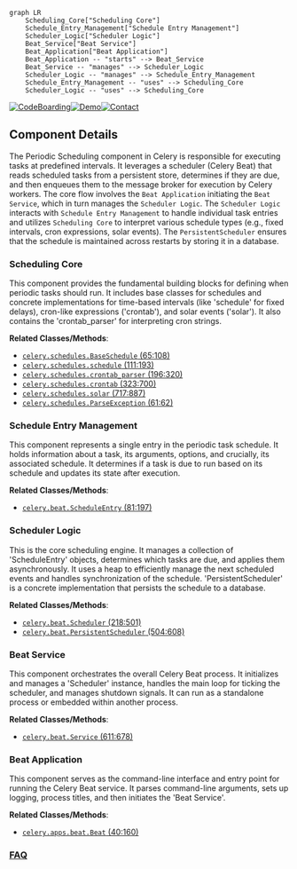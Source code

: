 ```mermaid
graph LR
    Scheduling_Core["Scheduling Core"]
    Schedule_Entry_Management["Schedule Entry Management"]
    Scheduler_Logic["Scheduler Logic"]
    Beat_Service["Beat Service"]
    Beat_Application["Beat Application"]
    Beat_Application -- "starts" --> Beat_Service
    Beat_Service -- "manages" --> Scheduler_Logic
    Scheduler_Logic -- "manages" --> Schedule_Entry_Management
    Schedule_Entry_Management -- "uses" --> Scheduling_Core
    Scheduler_Logic -- "uses" --> Scheduling_Core
```
[![CodeBoarding](https://img.shields.io/badge/Generated%20by-CodeBoarding-9cf?style=flat-square)](https://github.com/CodeBoarding/GeneratedOnBoardings)[![Demo](https://img.shields.io/badge/Try%20our-Demo-blue?style=flat-square)](https://www.codeboarding.org/demo)[![Contact](https://img.shields.io/badge/Contact%20us%20-%20contact@codeboarding.org-lightgrey?style=flat-square)](mailto:contact@codeboarding.org)

## Component Details

The Periodic Scheduling component in Celery is responsible for executing tasks at predefined intervals. It leverages a scheduler (Celery Beat) that reads scheduled tasks from a persistent store, determines if they are due, and then enqueues them to the message broker for execution by Celery workers. The core flow involves the `Beat Application` initiating the `Beat Service`, which in turn manages the `Scheduler Logic`. The `Scheduler Logic` interacts with `Schedule Entry Management` to handle individual task entries and utilizes `Scheduling Core` to interpret various schedule types (e.g., fixed intervals, cron expressions, solar events). The `PersistentScheduler` ensures that the schedule is maintained across restarts by storing it in a database.

### Scheduling Core
This component provides the fundamental building blocks for defining when periodic tasks should run. It includes base classes for schedules and concrete implementations for time-based intervals (like 'schedule' for fixed delays), cron-like expressions ('crontab'), and solar events ('solar'). It also contains the 'crontab_parser' for interpreting cron strings.


**Related Classes/Methods**:

- <a href="https://github.com/celery/celery/blob/master/celery/schedules.py#L65-L108" target="_blank" rel="noopener noreferrer">`celery.schedules.BaseSchedule` (65:108)</a>
- <a href="https://github.com/celery/celery/blob/master/celery/schedules.py#L111-L193" target="_blank" rel="noopener noreferrer">`celery.schedules.schedule` (111:193)</a>
- <a href="https://github.com/celery/celery/blob/master/celery/schedules.py#L196-L320" target="_blank" rel="noopener noreferrer">`celery.schedules.crontab_parser` (196:320)</a>
- <a href="https://github.com/celery/celery/blob/master/celery/schedules.py#L323-L700" target="_blank" rel="noopener noreferrer">`celery.schedules.crontab` (323:700)</a>
- <a href="https://github.com/celery/celery/blob/master/celery/schedules.py#L717-L887" target="_blank" rel="noopener noreferrer">`celery.schedules.solar` (717:887)</a>
- <a href="https://github.com/celery/celery/blob/master/celery/schedules.py#L61-L62" target="_blank" rel="noopener noreferrer">`celery.schedules.ParseException` (61:62)</a>


### Schedule Entry Management
This component represents a single entry in the periodic task schedule. It holds information about a task, its arguments, options, and crucially, its associated schedule. It determines if a task is due to run based on its schedule and updates its state after execution.


**Related Classes/Methods**:

- <a href="https://github.com/celery/celery/blob/master/celery/beat.py#L81-L197" target="_blank" rel="noopener noreferrer">`celery.beat.ScheduleEntry` (81:197)</a>


### Scheduler Logic
This is the core scheduling engine. It manages a collection of 'ScheduleEntry' objects, determines which tasks are due, and applies them asynchronously. It uses a heap to efficiently manage the next scheduled events and handles synchronization of the schedule. 'PersistentScheduler' is a concrete implementation that persists the schedule to a database.


**Related Classes/Methods**:

- <a href="https://github.com/celery/celery/blob/master/celery/beat.py#L218-L501" target="_blank" rel="noopener noreferrer">`celery.beat.Scheduler` (218:501)</a>
- <a href="https://github.com/celery/celery/blob/master/celery/beat.py#L504-L608" target="_blank" rel="noopener noreferrer">`celery.beat.PersistentScheduler` (504:608)</a>


### Beat Service
This component orchestrates the overall Celery Beat process. It initializes and manages a 'Scheduler' instance, handles the main loop for ticking the scheduler, and manages shutdown signals. It can run as a standalone process or embedded within another process.


**Related Classes/Methods**:

- <a href="https://github.com/celery/celery/blob/master/celery/beat.py#L611-L678" target="_blank" rel="noopener noreferrer">`celery.beat.Service` (611:678)</a>


### Beat Application
This component serves as the command-line interface and entry point for running the Celery Beat service. It parses command-line arguments, sets up logging, process titles, and then initiates the 'Beat Service'.


**Related Classes/Methods**:

- <a href="https://github.com/celery/celery/blob/master/celery/apps/beat.py#L40-L160" target="_blank" rel="noopener noreferrer">`celery.apps.beat.Beat` (40:160)</a>




### [FAQ](https://github.com/CodeBoarding/GeneratedOnBoardings/tree/main?tab=readme-ov-file#faq)